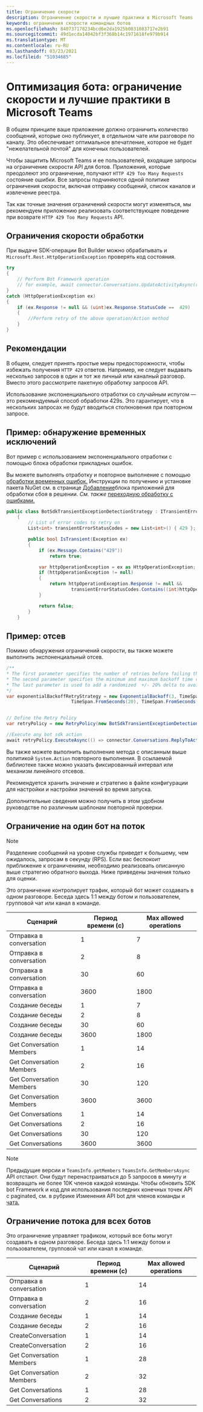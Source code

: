 ```yaml
---
title: Ограничение скорости
description: Ограничение скорости и лучшие практики в Microsoft Teams
keywords: ограничения скорости командных ботов
ms.openlocfilehash: 840737178234bcd6e2da1925b0031083717e2b91
ms.sourcegitcommit: 49d1ecda14042bf3f368b14c1971618fe979b914
ms.translationtype: MT
ms.contentlocale: ru-RU
ms.lasthandoff: 03/23/2021
ms.locfileid: "51034685"
---
```

# <a name="optimize-your-bot-rate-limiting-and-best-practices-in-microsoft-teams"></a>Оптимизация бота: ограничение скорости и лучшие практики в Microsoft Teams

В общем принципе ваше приложение должно ограничить количество сообщений, которые оно публикует, в отдельном чате или разговоре по каналу. Это обеспечивает оптимальное впечатление, которое не будет "нежелательной почтой" для конечных пользователей.

Чтобы защитить Microsoft Teams и ее пользователей, входящие запросы на ограничение скорости API для ботов. Приложения, которые преодолеют это ограничение, получают `HTTP 429 Too Many Requests` состояние ошибки. Все запросы подчиняются одной политике ограничения скорости, включая отправку сообщений, список каналов и извлечение реестра.

Так как точные значения ограничений скорости могут изменяться, мы рекомендуем приложению реализовать соответствующее поведение при возврате `HTTP 429 Too Many Requests` API.

## <a name="handling-rate-limits"></a>Ограничения скорости обработки

При выдаче SDK-операции Bot Builder можно обрабатывать и `Microsoft.Rest.HttpOperationException` проверять код состояния.

```csharp
try
{
    // Perform Bot Framework operation
    // for example, await connector.Conversations.UpdateActivityAsync(reply);
}
catch (HttpOperationException ex)
{
    if (ex.Response != null && (uint)ex.Response.StatusCode ==  429)
    {
        //Perform retry of the above operation/Action method
    }
}
```

## <a name="best-practices"></a>Рекомендации

В общем, следует принять простые меры предосторожности, чтобы избежать получения `HTTP 429` ответов. Например, не следует выдавать несколько запросов в один и тот же личный или каналный разговор. Вместо этого рассмотрите пакетную обработку запросов API.

Использование экспоненциального отработки со случайным испугом — это рекомендуемый способ обработки 429s. Это гарантирует, что в нескольких запросах не будут вводиться столкновения при повторном запросе.

## <a name="example-detecting-transient-exceptions"></a>Пример: обнаружение временных исключений

Вот пример с использованием экспоненциального отработки с помощью блока обработки прикладных ошибок.

Вы можете выполнять отработку и повторное выполнение с помощью [обработки временных ошибок.](/previous-versions/msp-n-p/hh675232%28v%3dpandp.10%29) Инструкции по получению и установке пакета NuGet см. в странице [Добавление](/previous-versions/msp-n-p/dn440719(v=pandp.60)?redirectedfrom=MSDN)блока приложений для обработки сбоя в решении. *См. также* [переходную обработку с ошибками.](/azure/architecture/best-practices/transient-faults)

```csharp
public class BotSdkTransientExceptionDetectionStrategy : ITransientErrorDetectionStrategy
    {
        // List of error codes to retry on
        List<int> transientErrorStatusCodes = new List<int>() { 429 };

        public bool IsTransient(Exception ex)
        {
            if (ex.Message.Contains("429"))
                return true;

            var httpOperationException = ex as HttpOperationException;
            if (httpOperationException != null)
            {
                return httpOperationException.Response != null &&
                        transientErrorStatusCodes.Contains((int)httpOperationException.Response.StatusCode);
            }

            return false;
        }
    }
```

## <a name="example-backoff"></a>Пример: отсев

Помимо обнаружения ограничений скорости, вы также можете выполнить экспоненциальный отсев.

```csharp
/**
* The first parameter specifies the number of retries before failing the operation.
* The second parameter specifies the minimum and maximum backoff time respectively.
* The last parameter is used to add a randomized  +/- 20% delta to avoid numerous clients retrying simultaneously.
*/
var exponentialBackoffRetryStrategy = new ExponentialBackoff(3, TimeSpan.FromSeconds(2),
                        TimeSpan.FromSeconds(20), TimeSpan.FromSeconds(1));


// Define the Retry Policy
var retryPolicy = new RetryPolicy(new BotSdkTransientExceptionDetectionStrategy(), exponentialBackoffRetryStrategy);

//Execute any bot sdk action
await retryPolicy.ExecuteAsync(() => connector.Conversations.ReplyToActivityAsync( (Activity)reply) ).ConfigureAwait(false);
```

Вы также можете выполнить выполнение метода с описанным выше политикой `System.Action` повторного выполнения. В ссылаемой библиотеке также можно указать фиксированный интервал или механизм линейного отсевов.

Рекомендуется хранить значение и стратегию в файле конфигурации для настройки и настройки значений во время запуска.

Дополнительные сведения можно получить в этом удобном [](/azure/architecture/patterns/retry)руководстве по различным шаблонам повторной проверки.

## <a name="per-bot-per-thread-limit"></a>Ограничение на один бот на поток

>[!NOTE]
>Разделение сообщений на уровне службы приведет к большему, чем ожидалось, запросам в секунду (RPS). Если вас беспокоит приближение к ограничениям, необходимо реализовать описанную выше стратегию обратного выхода. Ниже приведены значения только для оценки.

Это ограничение контролирует трафик, который бот может создавать в одном разговоре. Беседа здесь 1:1 между ботом и пользователем, групповой чат или канал в команде.

| **Сценарий** | **Период времени (с)** | **Max allowed operations** |
| --- | --- | --- |
| Отправка в conversation | 1 | 7  |
| Отправка в conversation | 2 | 8  |
| Отправка в conversation | 30 | 60 |
| Отправка в conversation | 3600 | 1800 |
| Создание беседы | 1 | 7  |
| Создание беседы | 2 | 8  |
| Создание беседы | 30 | 60 |
| Создание беседы | 3600 | 1800 |
| Get Conversation Members| 1 | 14  |
| Get Conversation Members| 2 | 16  |
| Get Conversation Members| 30 | 120 |
| Get Conversation Members| 3600 | 3600 |
| Get Conversations | 1 | 14  |
| Get Conversations | 2 | 16  |
| Get Conversations | 30 | 120 |
| Get Conversations | 3600 | 3600 |

>[!NOTE]
> Предыдущие версии и `TeamsInfo.getMembers` `TeamsInfo.GetMembersAsync` API отстают. Они будут перенастраиваться до 5 запросов в минуту и возвращать не более 10K членов каждой команды. Чтобы обновить SDK bot Framework и код для использования последних конечных точек API с paginated, см. в рубрике Изменения API bot для членов команды и [чата.](../../resources/team-chat-member-api-changes.md)

## <a name="per-thread-limit-for-all-bots"></a>Ограничение потока для всех ботов

Это ограничение управляет трафиком, который все боты могут создавать в одном разговоре. Беседа здесь 1:1 между ботом и пользователем, групповой чат или канал в команде.

| **Сценарий** | **Период времени (с)** | **Max allowed operations** |
| --- | --- | --- |
| Отправка в conversation | 1 | 14  |
| Отправка в conversation | 2 | 16  |
| Создание беседы | 1 | 14  |
| Создание беседы | 2 | 16  |
| CreateConversation| 1 | 14  |
| CreateConversation| 2 | 16  |
| Get Conversation Members| 1 | 28 |
| Get Conversation Members| 2 | 32 |
| Get Conversations | 1 | 28 |
| Get Conversations | 2 | 32 |
